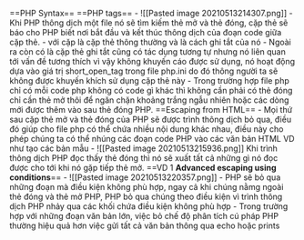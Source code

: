 ==PHP Syntax==
	==PHP tags==
	- ![[Pasted image 20210513214307.png]]
	- Khi PHP thông dịch một file nó sẽ tìm kiếm thẻ mở và thẻ đóng, cặp thẻ sẽ báo cho PHP biết nơi bắt đầu và kết thúc thông dịch của đoạn code giữa cặp thẻ.
	- với cặp <?php ?> là cặp thẻ thông thường và <?= ?> là cách ghi tắt của nó
	- Ngoài ra còn có <? ?> là cặp thẻ ghi tắt cũng có tác dụng tương tự nhưng nó liên quan tới vấn đề tương thích vì vậy không khuyến cáo được sử dụng, nó hoạt động dựa vào giá trị short_open_tag trong file php.ini do đó thông người ta sẽ không được khuyến khích sử dụng cặp thẻ này
	- Trong trường hợp file php chỉ có mỗi code php không có code gì khác thì không cần phải có thẻ đóng chỉ cần thẻ mở thôi để ngăn chặn khoảng trắng ngẫu nhiên hoặc các dòng mới được thêm vào sau thẻ đóng PHP.
	==Escaping from HTML==
	- Mọi thứ sau cặp thẻ mở và thẻ đóng của PHP sẽ được trình thông dịch bỏ qua, điều đó giúp cho file php có thể chứa nhiều nội dung khác nhau, điều này cho phép chúng ta có thể nhúng các đoạn code PHP vào các văn bản HTML VD như tạo các bản mẫu
	- ![[Pasted image 20210513215936.png]] Khi trình thông dịch PHP đọc thấy thẻ đóng thì nó sẽ xuất tất cả những gì nó đọc được cho tới khi nó gặp tiếp thẻ mở.
		==VD 1 **Advanced escaping using conditions**==
		- ![[Pasted image 20210513220357.png]] - PHP sẽ bỏ qua những đoạn mà điều kiện không phù hợp, ngay cả khi chúng nằmg ngoài thẻ đóng và thẻ mở PHP, PHP bỏ qua chúng theo điều kiện vì trình thông dịch PHP nhảy qua các khối chứa điều kiện không phù hợp
		- Trong trường hợp với những đoạn văn bản lớn, việc bỏ chế độ phân tích cú pháp PHP thường hiệu quả hơn việc gửi tất cả văn bản thông qua echo hoặc prints
